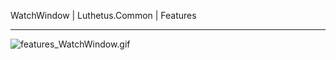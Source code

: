 WatchWindow | Luthetus.Common | Features

---

![features_WatchWindow.gif](../../../Images/Common/Gifs/features_WatchWindow.gif)